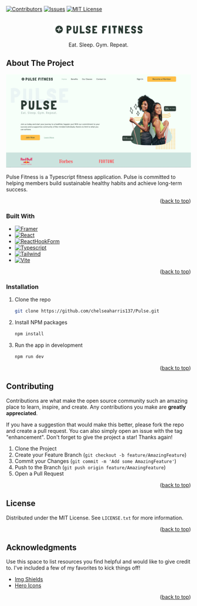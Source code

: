 <a name="readme-top"></a>

<!-- PROJECT SHIELDS -->
[![Contributors][contributors-shield]][contributors-url]
[![Issues][issues-shield]][issues-url]
[![MIT License][license-shield]][license-url]


<!-- PROJECT LOGO -->
<br />
<div align="center">
  <img src="public/Logo.png" alt="Logo" width="250">

  <p align="center">
    Eat. Sleep. Gym. Repeat.
  </p>
</div>


<!-- ABOUT THE PROJECT -->
## About The Project

[![Product Name Screen Shot][product-screenshot]]()

Pulse Fitness is a Typescript fitness application. Pulse is committed to helping members build sustainable healthy habits and achieve long-term success.

<p align="right">(<a href="#readme-top">back to top</a>)</p>


### Built With

* [![Framer][Framer]][Framer-url]
* [![React][React.js]][React-url]
* [![ReactHookForm][ReactHookForm]][ReactHookForm-url]
* [![Typescript][Typescript]][Typescript-url]
* [![Tailwind][Tailwind]][Tailwind-url]
* [![Vite][Vite]][Vite-url]

<p align="right">(<a href="#readme-top">back to top</a>)</p>


### Installation

1. Clone the repo
   ```sh
   git clone https://github.com/chelseaharris137/Pulse.git
   ```
3. Install NPM packages
   ```sh
   npm install
   ```
4. Run the app in development
   ```sh
   npm run dev
   ```

<p align="right">(<a href="#readme-top">back to top</a>)</p>


<!-- CONTRIBUTING -->
## Contributing

Contributions are what make the open source community such an amazing place to learn, inspire, and create. Any contributions you make are **greatly appreciated**.

If you have a suggestion that would make this better, please fork the repo and create a pull request. You can also simply open an issue with the tag "enhancement".
Don't forget to give the project a star! Thanks again!

1. Clone the Project
2. Create your Feature Branch (`git checkout -b feature/AmazingFeature`)
3. Commit your Changes (`git commit -m 'Add some AmazingFeature'`)
4. Push to the Branch (`git push origin feature/AmazingFeature`)
5. Open a Pull Request

<p align="right">(<a href="#readme-top">back to top</a>)</p>


<!-- LICENSE -->
## License

Distributed under the MIT License. See `LICENSE.txt` for more information.

<p align="right">(<a href="#readme-top">back to top</a>)</p>


<!-- ACKNOWLEDGMENTS -->
## Acknowledgments

Use this space to list resources you find helpful and would like to give credit to. I've included a few of my favorites to kick things off!

* [Img Shields](https://shields.io)
* [Hero Icons](https://heroicons.com)

<p align="right">(<a href="#readme-top">back to top</a>)</p>


<!-- MARKDOWN LINKS & IMAGES -->
<!-- https://www.markdownguide.org/basic-syntax/#reference-style-links -->
[contributors-shield]: https://img.shields.io/github/contributors/chelseaharris137/Pulse.svg?style=for-the-badge
[contributors-url]: https://github.com/chelseaharris137/Pulse/graphs/contributors
[issues-shield]: https://img.shields.io/github/issues/chelseaharris137/Pulse.svg?style=for-the-badge
[issues-url]: https://github.com/chelseaharris137/Pulse/issues
[license-shield]: https://img.shields.io/github/license/chelseaharris137/Pulse.svg?style=for-the-badge
[license-url]: https://github.com/chelseaharris137/Pulse/blob/main/LICENSE
[product-screenshot]: public/pulse-screenshot.png
[Framer]: https://img.shields.io/badge/Framer&nbsp;Motion-ff579a?style=for-the-badge&logo=framermotion&logoColor=white
[Framer-url]: https://www.framer.com/motion/
[React.js]: https://img.shields.io/badge/React-20232A?style=for-the-badge&logo=react&logoColor=61DAFB
[React-url]: https://reactjs.org/
[ReactHookForm]: https://img.shields.io/badge/React&nbsp;Hook&nbsp;Form-191d3a?style=for-the-badge&logo=reacthookform&logoColor=ec5990
[ReactHookForm-url]: https://react-hook-form.com/
[Typescript]: https://img.shields.io/badge/Typescript-3178c6?style=for-the-badge&logo=typescript&logoColor=white
[Typescript-url]: https://www.typescriptlang.org/
[Tailwind]: https://img.shields.io/badge/Tailwindcss-0EA5E9?style=for-the-badge&logo=tailwindcss&logoColor=white
[Tailwind-url]: https://tailwindcss.com/
[Vite]: https://img.shields.io/badge/Vite-bd34fe?style=for-the-badge&logo=vite&logoColor=white
[Vite-url]: https://vitejs.dev/



